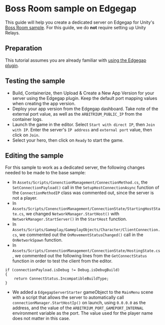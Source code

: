 # Boss Room sample on Edgegap
This guide will help you create a dedicated server on Edgegap for Unity's [Boss Room sample](https://github.com/Unity-Technologies/com.unity.multiplayer.samples.coop). For this guide, we do **not** require setting up Unity Relays.

## Preparation
This tutorial assumes you are already familiar with [using the Edgegap plugin](https://docs.edgegap.com/learn/unity-games/getting-started-with-servers).

## Testing the sample
- Build, Containerize, then Upload & Create a New App Version for your server using the Edgegap plugin. Keep the default port mapping values when creating the app version.
- Deploy your app version from the Edgegap dashboard. Take note of the external port value, as well as the `ARBITRIUM_PUBLIC_IP` from the container logs.
- Launch the game in the editor. Select `Start with direct IP`, then `Join with IP`. Enter the server's `IP address` and `external port` value, then click on `Join`.
- Select your hero, then click on `Ready` to start the game.

## Editing the sample
For this sample to work as a dedicated server, the following changes needed to be made to the base sample:

- In `Assets/Scripts/ConenctionManagement/ConnectionMethod.cs`, the `SetConnectionPayload()` call in the `SetupHostConnectionAsync` function of the `ConnectionMethodIP` class was commented out, since the server is not a player.
- In `Assets/Scripts/ConenctionManagement/ConnectionState/StartingHostState.cs`, we changed `NetworkManager.StartHost()` with `NetworkManager.StartServer()` in the `StartHost` function.
- In `Assets/Scripts/Gameplay/GameplayObjects/Character/ClientConnection.cs`, we commented out the `OnMovementStatusChanged()` call in the `OnNetworkSpawn` function.
- In `Assets/Scripts/ConenctionManagement/ConnectionState/HostingState.cs`, we commented out the following lines from the `GetConnectStatus` function in order to test the client from the editor.

```
if (connectionPayload.isDebug != Debug.isDebugBuild)
{
    return ConnectStatus.IncompatibleBuildType;
}
```

- We added a `EdgegapServerStarter` gameObject to the `MainMenu` scene with a script that allows the server to automatically call `connectionManager.StartHostIp()` on launch, using `0.0.0.0` as the address, and the value of the `ARBITRIUM_PORT_GAMEPORT_INTERNAL` environment variable as the port. The value used for the player name does not matter in this case.
